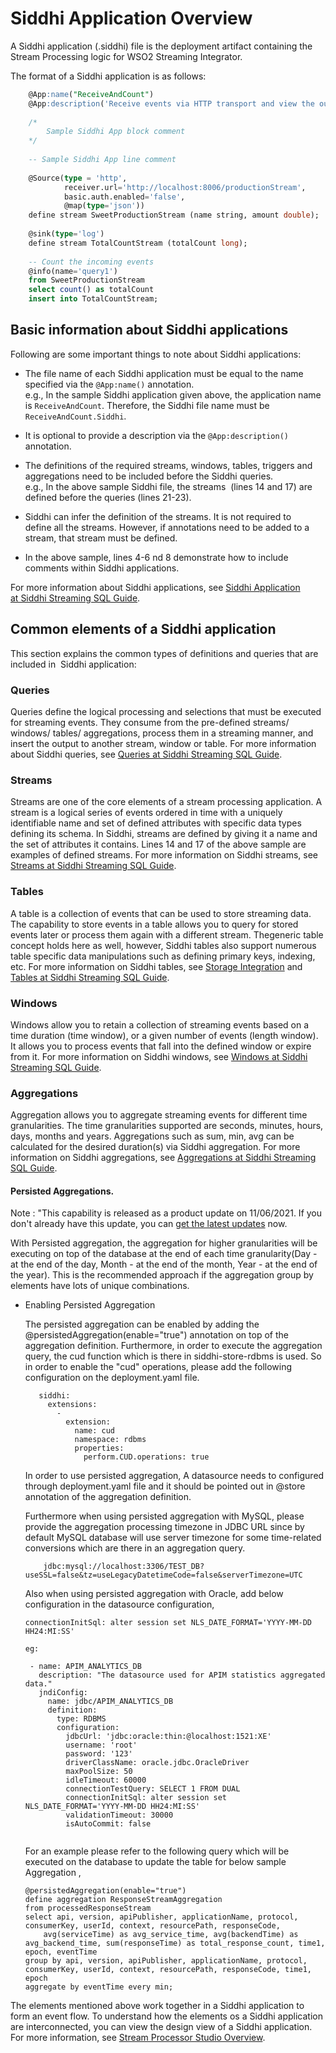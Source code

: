 # Siddhi Application Overview

A Siddhi application (.siddhi) file is the deployment artifact containing the Stream Processing logic for WSO2 Streaming Integrator.

The format of a Siddhi application is as follows:

``` sql
    @App:name("ReceiveAndCount")
    @App:description('Receive events via HTTP transport and view the output on the console')
    
    /* 
        Sample Siddhi App block comment
    */
    
    -- Sample Siddhi App line comment
    
    @Source(type = 'http',
            receiver.url='http://localhost:8006/productionStream',
            basic.auth.enabled='false',
            @map(type='json'))
    define stream SweetProductionStream (name string, amount double);
    
    @sink(type='log')
    define stream TotalCountStream (totalCount long);
    
    -- Count the incoming events
    @info(name='query1')
    from SweetProductionStream
    select count() as totalCount
    insert into TotalCountStream;
```

## Basic information about Siddhi applications

Following are some important things to note about Siddhi applications:

-   The file name of each Siddhi application must be equal to the name specified via the `@App:name()` annotation.  
    e.g., In the sample Siddhi application given above, the application name is `ReceiveAndCount`. Therefore, the Siddhi file name must be `ReceiveAndCount.Siddhi`.

-   It is optional to provide a description via the `@App:description()` annotation.

-   The definitions of the required streams, windows, tables, triggers and aggregations need to be included before the Siddhi queries.  
    e.g., In the above sample Siddhi file, the streams  (lines 14 and 17) are defined before the queries (lines 21-23).
    
-   Siddhi can infer the definition of the streams. It is not required to define all the streams. However, if annotations need to be added to a stream, that stream must be defined.
    
-   In the above sample, lines 4-6 nd 8 demonstrate how to include comments within Siddhi applications.

For more information about Siddhi applications, see [Siddhi Application at Siddhi Streaming SQL Guide](https://siddhi-io.github.io/siddhi/documentation/siddhi-4.x/query-guide-4.x/#siddhi-application).

## Common elements of a Siddhi application

This section explains the common types of definitions and queries that are included in  Siddhi application:

### Queries

Queries define the logical processing and selections that must be executed for streaming events. They consume from the pre-defined streams/ windows/ tables/ aggregations, process them in a streaming manner, and insert the output to another stream, window or table. For more information about Siddhi queries, see [Queries at Siddhi Streaming SQL Guide](https://siddhi-io.github.io/siddhi/documentation/siddhi-4.x/query-guide-4.x/#query).

### Streams

Streams are one of the core elements of a stream processing application. A stream is a logical series of events ordered in time with a uniquely identifiable name and set of defined attributes with specific data types defining its schema. In Siddhi, streams are defined by giving it a name and the set of attributes it contains. Lines 14 and 17 of the above sample are examples of defined streams. For more information on Siddhi streams, see [Streams at Siddhi Streaming SQL Guide](https://siddhi-io.github.io/siddhi/documentation/siddhi-4.x/query-guide-4.x/#stream).

### Tables

A table is a collection of events that can be used to store streaming data. The capability to store events in a table allows you to query for stored events later or process them again with a different stream. Thegeneric table concept holds here as well, however, Siddhi tables also support numerous table specific data manipulations such as defining primary keys, indexing, etc. For more information on Siddhi tables, see [Storage Integration](_Storage_Integration_) and [Tables at Siddhi Streaming SQL Guide](https://siddhi-io.github.io/siddhi/documentation/siddhi-4.x/query-guide-4.x/#table).

### Windows

Windows allow you to retain a collection of streaming events based on a time duration (time window), or a given number of events (length window). It allows you to process events that fall into the defined window or expire from it. For more information on Siddhi windows, see [Windows at Siddhi Streaming SQL Guide](https://siddhi-io.github.io/siddhi/documentation/siddhi-4.x/query-guide-4.x/#defined-window).

### Aggregations

Aggregation allows you to aggregate streaming events for different time granularities. The time granularities supported are seconds, minutes, hours, days, months and years. Aggregations such as sum, min, avg can be calculated for the desired duration(s) via Siddhi aggregation. For more information on Siddhi aggregations, see [Aggregations at Siddhi Streaming SQL Guide](https://siddhi-io.github.io/siddhi/documentation/siddhi-4.x/query-guide-4.x/#incremental-aggregation).

#### Persisted Aggregations.

  Note : "This capability is released as a product update on 11/06/2021. If you don't already have this update, you can [get the latest updates](https://updates.docs.wso2.com/en/latest/updates/overview/#!) now.

  With Persisted aggregation, the aggregation for higher granularities will be executing on top of the database at the end of each time granularity(Day - at the end of the day, Month - at the end of the month, Year - at the end of the year).
  This is the recommended approach if the aggregation group by elements have lots of unique combinations.

  * Enabling Persisted Aggregation

    The persisted aggregation can be enabled by adding the @persistedAggregation(enable="true") annotation on top of the aggregation definition.
    Furthermore, in order to execute the aggregation query, the cud function which is there in siddhi-store-rdbms is used. So in order to enable the "cud" operations, please add the following configuration on the deployment.yaml file.

    ```
       siddhi:
         extensions:
           -
             extension:
               name: cud
               namespace: rdbms
               properties:
                 perform.CUD.operations: true
    ```

    In order to use persisted aggregation, A datasource needs to configured through deployment.yaml file and it should be pointed out in @store annotation of the aggregation definition.

    Furthermore when using persisted aggregation with MySQL, please provide the aggregation processing timezone in JDBC URL since by default MySQL database will use server timezone for some time-related conversions which are there in an aggregation query.

    ```
        jdbc:mysql://localhost:3306/TEST_DB?useSSL=false&tz=useLegacyDatetimeCode=false&serverTimezone=UTC
    ```

    Also when using persisted aggregation with Oracle, add below configuration in the datasource configuration,

    ```
    connectionInitSql: alter session set NLS_DATE_FORMAT='YYYY-MM-DD HH24:MI:SS'
       
    eg:
       
     - name: APIM_ANALYTICS_DB
       description: "The datasource used for APIM statistics aggregated data."
       jndiConfig:
         name: jdbc/APIM_ANALYTICS_DB
         definition:
           type: RDBMS
           configuration:
             jdbcUrl: 'jdbc:oracle:thin:@localhost:1521:XE'
             username: 'root'
             password: '123'
             driverClassName: oracle.jdbc.OracleDriver
             maxPoolSize: 50
             idleTimeout: 60000
             connectionTestQuery: SELECT 1 FROM DUAL
             connectionInitSql: alter session set NLS_DATE_FORMAT='YYYY-MM-DD HH24:MI:SS'
             validationTimeout: 30000
             isAutoCommit: false
               
    ```
    For an example please refer to the following query which will be executed on the database to update the table for below sample Aggregation ,

    ```
    @persistedAggregation(enable="true")
    define aggregation ResponseStreamAggregation
    from processedResponseStream
    select api, version, apiPublisher, applicationName, protocol, consumerKey, userId, context, resourcePath, responseCode, 
        avg(serviceTime) as avg_service_time, avg(backendTime) as avg_backend_time, sum(responseTime) as total_response_count, time1, epoch, eventTime
    group by api, version, apiPublisher, applicationName, protocol, consumerKey, userId, context, resourcePath, responseCode, time1, epoch
    aggregate by eventTime every min;
    
    ```
  

The elements mentioned above work together in a Siddhi application to form an event flow. To understand how the elements os a Siddhi application are interconnected, you can view the design view of a Siddhi application. For more information, see [Stream Processor Studio Overview](https://docs.wso2.com/display/SP440/Stream+Processor+Studio+Overview#StreamProcessorStudioOverview-Open).

  
